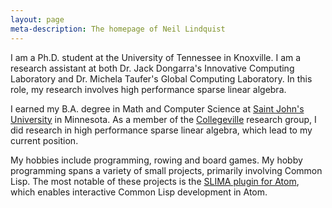 ```yaml
---
layout: page
meta-description: The homepage of Neil Lindquist
---
```


I am a Ph.D. student at the University of Tennessee in Knoxville.
I am a research assistant at both Dr. Jack Dongarra's Innovative Computing Laboratory and Dr. Michela Taufer's Global Computing Laboratory.
In this role, my research involves high performance sparse linear algebra.

I earned my B.A. degree in  Math and Computer Science at [Saint John's University](https://www.csbsju.edu/) in Minnesota.
As a member of the [Collegeville](http://github.com/Collegeville) research group, I did research in high performance sparse linear algebra, which lead to my current position.

My hobbies include programming, rowing and board games.
My hobby programming spans a variety of small projects, primarily involving Common Lisp.
The most notable of these projects is the [SLIMA plugin for Atom](https://atom.io/packages/slima), which enables interactive Common Lisp development in Atom.
